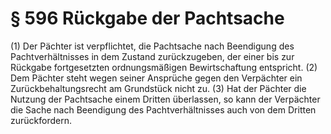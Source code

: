 # § 596 Rückgabe der Pachtsache
(1) Der Pächter ist verpflichtet, die Pachtsache nach Beendigung des Pachtverhältnisses in dem Zustand zurückzugeben, der einer bis zur Rückgabe fortgesetzten ordnungsmäßigen Bewirtschaftung entspricht.
(2) Dem Pächter steht wegen seiner Ansprüche gegen den Verpächter ein Zurückbehaltungsrecht am Grundstück nicht zu.
(3) Hat der Pächter die Nutzung der Pachtsache einem Dritten überlassen, so kann der Verpächter die Sache nach Beendigung des Pachtverhältnisses auch von dem Dritten zurückfordern.